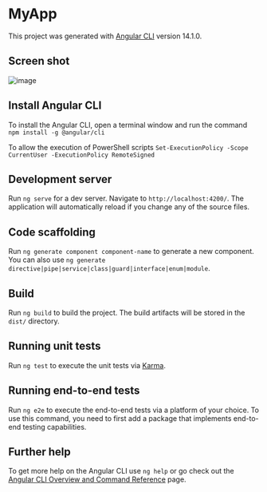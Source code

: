 # MyApp

This project was generated with [Angular CLI](https://github.com/angular/angular-cli) version 14.1.0.

## Screen shot
![image](https://user-images.githubusercontent.com/53792139/181821663-5a03befd-fd49-49b2-a1da-d3c6972e16f2.png)

## Install Angular CLI

To install the Angular CLI, open a terminal window and run the command `npm install -g @angular/cli`

To allow the execution of PowerShell scripts `Set-ExecutionPolicy -Scope CurrentUser -ExecutionPolicy RemoteSigned`

## Development server

Run `ng serve` for a dev server. Navigate to `http://localhost:4200/`. The application will automatically reload if you change any of the source files.

## Code scaffolding

Run `ng generate component component-name` to generate a new component. You can also use `ng generate directive|pipe|service|class|guard|interface|enum|module`.

## Build

Run `ng build` to build the project. The build artifacts will be stored in the `dist/` directory.

## Running unit tests

Run `ng test` to execute the unit tests via [Karma](https://karma-runner.github.io).

## Running end-to-end tests

Run `ng e2e` to execute the end-to-end tests via a platform of your choice. To use this command, you need to first add a package that implements end-to-end testing capabilities.

## Further help

To get more help on the Angular CLI use `ng help` or go check out the [Angular CLI Overview and Command Reference](https://angular.io/cli) page.
